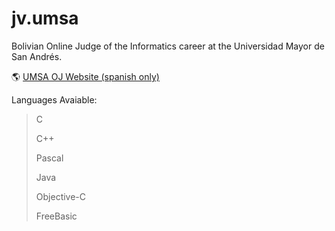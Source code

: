 # jv.umsa

Bolivian Online Judge of the Informatics career at the Universidad Mayor de San Andrés.

:earth_americas: [UMSA OJ Website (spanish only)](http://jv.umsa.bo/)

Languages Avaiable:

> C
>
> C++
>
> Pascal
>
> Java
>
> Objective-C
> 
> FreeBasic

